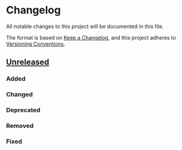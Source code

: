 # Changelog
All notable changes to this project will be documented in this file.

The format is based on [Keep a Changelog](https://keepachangelog.com/en/1.0.0/),
and this project adheres to [Versioning Conventions].

## [Unreleased]

### Added

### Changed

### Deprecated

### Removed

### Fixed

[Unreleased]: https://github.com/davidlibland/guitar_exercises/releases/tag/v0.0.1
[Versioning Conventions]: https://unlearnai.atlassian.net/wiki/spaces/KB/pages/21266498/Versioning+Conventions
